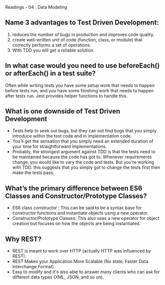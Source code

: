 Readings - 04 : Data Modeling
## Name 3 advantages to Test Driven Development:
1. reduces the number of bugs in production and improves code quality.
2. create well-written unit of code (function, class, or module) that correctly performs a set of operations.
3. With TDD you will get a reliable solution.

## In what case would you need to use beforeEach() or afterEach() in a test suite?
Often while writing tests you have some setup work that needs to happen before tests run, and you have some finishing work that needs to happen after tests run. Jest provides helper functions to handle this.

## What is one downside of Test Driven Development
- Tests help to seek out bugs, but they can not find bugs that you simply introduce within the test code and in implementation code. 
- You’ll get the sensation that you simply need an extended duration of your time for straightforward implementations. 
- Probably, the strongest argument against TDD is that the tests need to be maintained because the code has got to. Whenever requirements change, you would like to vary the code and tests. But you’re working with TDD. this suggests that you simply got to change the tests first then make the tests pass.

## What’s the primary difference between ES6 Classes and Constructor/Prototype Classes?
- ES6 class constructor : 
This can be said to be a syntax base for constructor functions and instantiate objects using a new operator.	
- Constructor/Prototype Classes:
This also uses a new operator for object creation but focuses on how the objects are being instantiated.

## Why REST?
- REST is meant to work over HTTP (actually HTTP was influenced by REST).
- REST Makes your Application More Scalable (No state, Faster Data Interchange Format)
- Easy to modify and it's also able to answer many clients who can ask for different data types (XML, JSON, and so on).
